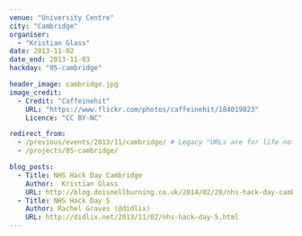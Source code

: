```yaml
---
venue: "University Centre"
city: "Cambridge"
organiser:
  - "Kristian Glass"
date: 2013-11-02
date_end: 2013-11-03
hackday: "05-cambridge"

header_image: cambridge.jpg
image_credit: 
  - Credit: "Caffeinehit"
    URL: "https://www.flickr.com/photos/caffeinehit/184019023"
    Licence: "CC BY-NC"

redirect_from:
  - /previous/events/2013/11/cambridge/ # Legacy "URLs are for life not just for Christmas"
  - /projects/05-cambridge/

blog_posts:
  - Title: NHS Hack Day Cambridge
    Author:  Kristian Glass
    URL: http://blog.doismellburning.co.uk/2014/02/20/nhs-hack-day-cambridge-2013
  - Title: NHS Hack Day 5
    Author: Rachel Graves (@didlix)
    URL: http://didlix.net/2013/11/02/nhs-hack-day-5.html
---
```

